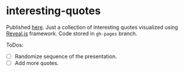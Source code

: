 # interesting-quotes

Published [here](https://aroraakshit.github.io/interesting-quotes). Just a collection of interesting quotes visualized using [Reveal.js](https://revealjs.com/) framework. Code stored in `gh-pages` branch.

ToDos:
- [ ] Randomize sequence of the presentation.
- [ ] Add more quotes.